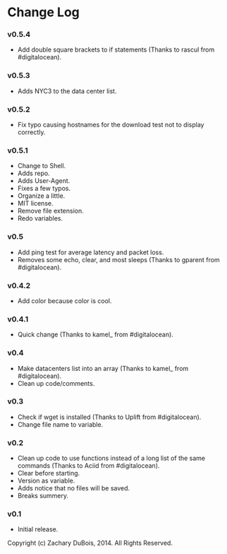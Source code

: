 # Change Log

### v0.5.4

- Add double square brackets to if statements (Thanks to rascul from #digitalocean).

### v0.5.3

- Adds NYC3 to the data center list.

### v0.5.2

- Fix typo causing hostnames for the download test not to display correctly.

### v0.5.1

- Change to Shell.
- Adds repo.
- Adds User-Agent.
- Fixes a few typos.
- Organize a little.
- MIT license.
- Remove file extension.
- Redo variables.

### v0.5

- Add ping test for average latency and packet loss.
- Removes some echo, clear, and most sleeps (Thanks to gparent from #digitalocean).

### v0.4.2

- Add color because color is cool.

### v0.4.1

- Quick change (Thanks to kamel_ from #digitalocean).

### v0.4

- Make datacenters list into an array (Thanks to kamel_ from #digitalocean).
- Clean up code/comments.

### v0.3

- Check if wget is installed (Thanks to Uplift from #digitalocean).
- Change file name to variable.

### v0.2

- Clean up code to use functions instead of a long list of the same commands (Thanks to Aciid from #digitalocean).
- Clear before starting. 
- Version as variable.
- Adds notice that no files will be saved.
- Breaks summery.

### v0.1

- Initial release.


Copyright (c) Zachary DuBois, 2014. All Rights Reserved.
